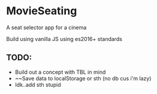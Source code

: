 # MovieSeating
A seat selector app for a cinema 

Build using vanilla JS using es2016+ standards

## TODO:
- Build out a concept with TBL in mind
- ~~Save data to localStorage or sth (no db cus i'm lazy)
- Idk..add sth stupid 
